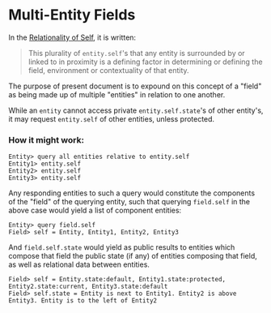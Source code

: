 # Multi-Entity Fields

In the [Relationality of Self](https://github.com/EarlyClues/UniversalFreeRealmsStandardProtocols/blob/master/docs/SelfRelation.md), it is written:

>This plurality of `entity.self`'s that any entity is surrounded by or linked to in proximity is a defining factor in determining or defining the field, environment or contextuality of that entity. 

The purpose of present document is to expound on this concept of a "field" as being made up of multiple "entities" in relation to one another. 

While an `entity` cannot access private `entity.self.state`'s of other entity's, it may request `entity.self` of other entities, unless protected. 

### How it might work:

```
Entity> query all entities relative to entity.self
Entity1> entity.self
Entity2> entity.self
Entity3> entity.self
```

Any responding entities to such a query would constitute the components of the "field" of the querying entity, such that querying `field.self` in the above case would yield a list of component entities:

```
Entity> query field.self
Field> self = Entity, Entity1, Entity2, Entity3
```

And `field.self.state` would yield as public results to entities which compose that field the public state (if any) of entities composing that field, as well as relational data between entities. 


```Entity> query field.self.state
Field> self = Entity.state:default, Entity1.state:protected, Entity2.state:current, Entity3.state:default
Field> self.state = Entity is next to Entity1. Entity2 is above Entity3. Entity is to the left of Entity2
```
